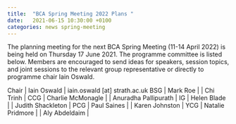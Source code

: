 ```yaml
---
title:  "BCA Spring Meeting 2022 Plans "
date:   2021-06-15 10:30:00 +0100
categories: news spring-meeting
---
```


The planning meeting for the next BCA Spring Meeting (11-14 April 2022) is being held on Thursday 17 June 2021. The programme committee is listed below. Members are encouraged to send ideas for speakers, session topics, and joint sessions to the relevant group representative or directly to programme chair Iain Oswald.

Chair |	Iain Oswald | iain.oswald [at] strath.ac.uk
BSG	 | Mark	Roe	|
    |	Chi	Trinh |	
CCG |	Charlie	 McMonagle	| 
   |	Anuradha	Pallipurath	| 
IG |	Helen	Blade	| 
   | Judith	Shackleton	|
PCG |	Paul	Saines	|
   | 	Karen	Johnston |
YCG	| Natalie	Pridmore	|
	 | Aly	Abdeldaim |



